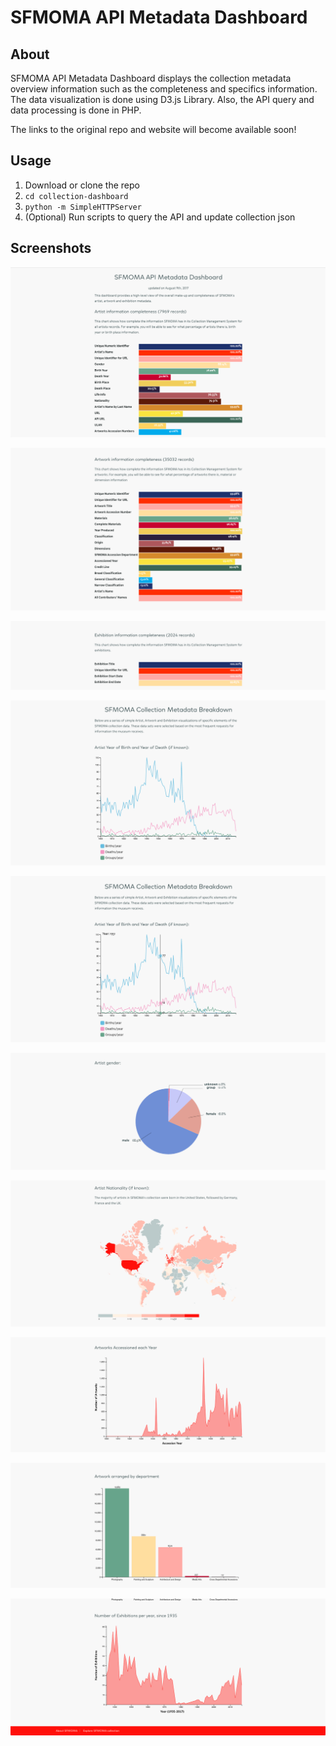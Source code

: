 SFMOMA API Metadata Dashboard
==================

## <a name="about"></a>About

SFMOMA API Metadata Dashboard displays the collection metadata overview information such as the completeness and specifics information. The data visualization is done using D3.js Library. Also, the API query and data processing is done in PHP.

The links to the original repo and website will become available soon!

## <a name="usage"></a>Usage

1. Download or clone the repo
3. `cd collection-dashboard`
3. `python -m SimpleHTTPServer`
4. (Optional) Run scripts to query the API and update collection json

## <a name="screenshots"></a>Screenshots
![Artist Info Completeness](screenshot/screen-1.png)

![Artwork Info Completeness](screenshot/screen-2.png)

![Exhibition Info Completeness](screenshot/screen-3.png)

![Artist Year of Birth/Death](screenshot/screen-4.png)

![Artist Year of Birth/Death on Hover](screenshot/screen-5.png)

![Artist Gender](screenshot/screen-6.png)

![Artist Nationality](screenshot/screen-7.png)

![Artwork Accessioned Year](screenshot/screen-8.png)

![Artwork Arranged by Department](screenshot/screen-9.png)

![Exhibitions per year](screenshot/screen-10.png)








